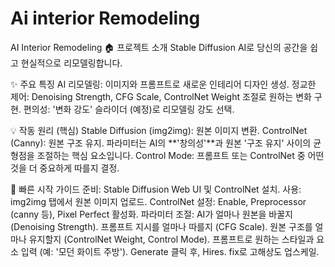 # Ai interior Remodeling 

AI Interior Remodeling
🏠 프로젝트 소개
Stable Diffusion AI로 당신의 공간을 쉽고 현실적으로 리모델링합니다.

✨ 주요 특징
AI 리모델링: 이미지와 프롬프트로 새로운 인테리어 디자인 생성.
정교한 제어: Denoising Strength, CFG Scale, ControlNet Weight 조절로 원하는 변화 구현.
편의성: '변화 강도' 슬라이더 (예정)로 리모델링 강도 선택.

💡 작동 원리 (핵심)
Stable Diffusion (img2img): 원본 이미지 변환.
ControlNet (Canny): 원본 구조 유지.
파라미터는 AI의 **'창의성'**과 원본 '구조 유지' 사이의 균형점을 조절하는 핵심 요소입니다.
Control Mode: 프롬프트 또는 ControlNet 중 어떤 것을 더 중요하게 따를지 결정.

🚀 빠른 시작 가이드
준비: Stable Diffusion Web UI 및 ControlNet 설치.
사용:
img2img 탭에서 원본 이미지 업로드.
ControlNet 설정: Enable, Preprocessor (canny 등), Pixel Perfect 활성화.
파라미터 조절:
AI가 얼마나 원본을 바꿀지 (Denoising Strength).
프롬프트 지시를 얼마나 따를지 (CFG Scale).
원본 구조를 얼마나 유지할지 (ControlNet Weight, Control Mode).
프롬프트로 원하는 스타일과 요소 입력 (예: '모던 화이트 주방').
Generate 클릭 후, Hires. fix로 고해상도 업스케일.
